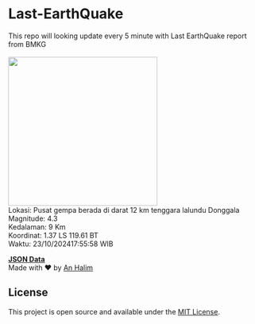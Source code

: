 # Last-EarthQuake
This repo will looking update every 5 minute with Last EarthQuake report from BMKG
<br>
<br>
<img src="https://static.bmkg.go.id/20241023175558.mmi.jpg" width="300"/>
<br>
Lokasi: Pusat gempa berada di darat 12 km tenggara lalundu Donggala <br>
Magnitude: 4.3 <br>
Kedalaman: 9 Km <br>
Koordinat: 1.37 LS 119.61 BT <br>
Waktu: 23/10/202417:55:58 WIB <br>

<a href="./data/data.json">**JSON Data**</a>
<br>
Made with ❤️ by <a href="https://github.com/an-halim">An Halim</a>
## License

This project is open source and available under the [MIT License](LICENSE).

